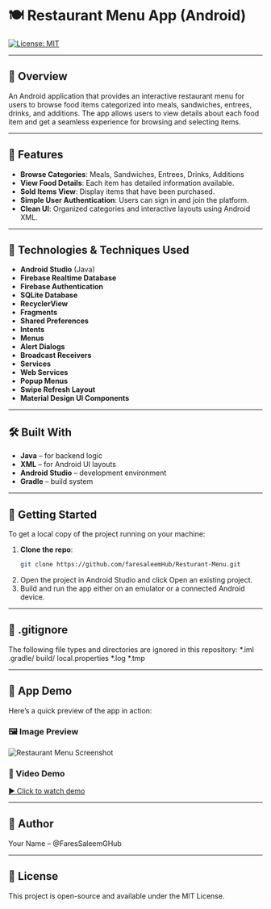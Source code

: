 # 🍽️ Restaurant Menu App (Android)
[![License: MIT](https://img.shields.io/badge/License-MIT-yellow.svg)](LICENSE)

---

## 📱 Overview
An Android application that provides an interactive restaurant menu for users to browse food items categorized into meals, sandwiches, entrees, drinks, and additions. The app allows users to view details about each food item and get a seamless experience for browsing and selecting items.

---

## 🎯 Features
- **Browse Categories**: Meals, Sandwiches, Entrees, Drinks, Additions
- **View Food Details**: Each item has detailed information available.
- **Sold Items View**: Display items that have been purchased.
- **Simple User Authentication**: Users can sign in and join the platform.
- **Clean UI**: Organized categories and interactive layouts using Android XML.

---

## 🔧 Technologies & Techniques Used
- **Android Studio** (Java)
- **Firebase Realtime Database**
- **Firebase Authentication**
- **SQLite Database**
- **RecyclerView**
- **Fragments**
- **Shared Preferences**
- **Intents**
- **Menus**
- **Alert Dialogs**
- **Broadcast Receivers**
- **Services**
- **Web Services**
- **Popup Menus**
- **Swipe Refresh Layout**
- **Material Design UI Components**

---

## 🛠️ Built With
- **Java** – for backend logic
- **XML** – for Android UI layouts
- **Android Studio** – development environment
- **Gradle** – build system

---

## 🚀 Getting Started
To get a local copy of the project running on your machine:
1. **Clone the repo**:
   ```bash
   git clone https://github.com/faresaleemHub/Resturant-Menu.git
2. Open the project in Android Studio and click Open an existing project.
3. Build and run the app either on an emulator or a connected Android device.

---

## 📂 .gitignore
The following file types and directories are ignored in this repository:
*.iml
.gradle/
build/
local.properties
*.log
*.tmp

---

## 📱 App Demo
Here’s a quick preview of the app in action:
### 🖼️ Image Preview
![Restaurant Menu Screenshot](assets/demo.jpeg)

### 🎥 Video Demo
[▶️ Click to watch demo](https://www.youtube.com/watch?v=EHl8-I7jvrk)

---

## 👤 Author
Your Name – @FaresSaleemGHub

---

## 📜 License
This project is open-source and available under the MIT License.
